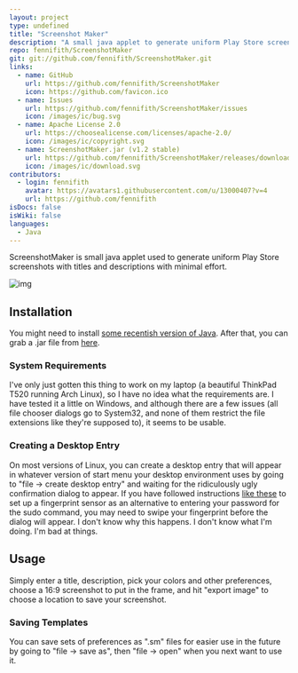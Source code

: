 ```yaml
---
layout: project
type: undefined
title: "Screenshot Maker"
description: "A small java applet to generate uniform Play Store screenshots with titles and descriptions."
repo: fennifith/ScreenshotMaker
git: git://github.com/fennifith/ScreenshotMaker.git
links:
  - name: GitHub
    url: https://github.com/fennifith/ScreenshotMaker
    icon: https://github.com/favicon.ico
  - name: Issues
    url: https://github.com/fennifith/ScreenshotMaker/issues
    icon: /images/ic/bug.svg
  - name: Apache License 2.0
    url: https://choosealicense.com/licenses/apache-2.0/
    icon: /images/ic/copyright.svg
  - name: ScreenshotMaker.jar (v1.2 stable)
    url: https://github.com/fennifith/ScreenshotMaker/releases/download/v1.2/ScreenshotMaker.jar
    icon: /images/ic/download.svg
contributors:
  - login: fennifith
    avatar: https://avatars1.githubusercontent.com/u/13000407?v=4
    url: https://github.com/fennifith
isDocs: false
isWiki: false
languages:
  - Java
---
```


ScreenshotMaker is small java applet used to generate uniform Play Store screenshots with titles and descriptions with minimal effort.

![img](https://raw.githubusercontent.com/fennifith/ScreenshotMaker/master/./.github/images/main.png?raw=true)

## Installation

You might need to install [some recentish version of Java](https://java.com/en/download/). After that, you can grab a .jar file from [here](https://github.com/TheAndroidMaster/ScreenshotMaker/releases/).

### System Requirements

I've only just gotten this thing to work on my laptop (a beautiful ThinkPad T520 running Arch Linux), so I have no idea what the requirements are. I have tested it a little on Windows, and although there are a few issues (all file chooser dialogs go to System32, and none of them restrict the file extensions like they're supposed to), it seems to be usable.

### Creating a Desktop Entry

On most versions of Linux, you can create a desktop entry that will appear in whatever version of start menu your desktop environment uses by going to "file -> create desktop entry" and waiting for the ridiculously ugly confirmation dialog to appear. If you have followed instructions [like these](https://wiki.archlinux.org/index.php/fprint) to set up a fingerprint sensor as an alternative to entering your password for the sudo command, you may need to swipe your fingerprint before the dialog will appear. I don't know why this happens. I don't know what I'm doing. I'm bad at things.

## Usage

Simply enter a title, description, pick your colors and other preferences, choose a 16:9 screenshot to put in the frame, and hit "export image" to choose a location to save your screenshot.

### Saving Templates

You can save sets of preferences as ".sm" files for easier use in the future by going to "file -> save as", then "file -> open" when you next want to use it.
